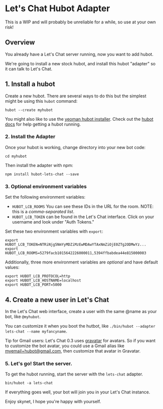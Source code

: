 # Let's Chat Hubot Adapter

This is a WIP and will probably be unreliable for a while, so use at your own risk!

## Overview

You already have a Let's Chat server running, now you want to add hubot.

We're going to install a new stock hubot, and install this hubot "adapter" so it can talk to Let's Chat.

## 1. Install a hubot

Create a new hubot. There are several ways to do this but the simplest might be using this `hubot` command:

```
hubot --create myhubot
```

You might also like to use the [yeoman hubot installer](https://github.com/github/generator-hubot). Check out the [hubot docs](https://hubot.github.com/docs/) for help getting a hubot running.

### 2. Install the Adapter

Once your hubot is working, change directory into your new bot code:

`cd myhubot`

Then install the adapter with npm:

`npm install hubot-lets-chat --save`

### 3. Optional environment variables

Set the following environment variables:

- `HUBOT_LCB_ROOMS` You can see these IDs in the URL for the room. NOTE: this is a _comma-separated list_. 
- `HUBOT_LCB_TOKEN` can be found in the Let's Chat interface. Click on your username and look under "Auth Tokens."

Set these two environment variables with `export`:

```
export HUBOT_LCB_TOKEN=NTRiNjg5NmYyMDZiMzEwMDAwYTAxNmZiOjE0ZTg2ODMwYz...
export HUBOT_LCB_ROOMS=5279facb1015642226000011,5394ffbabdea44e815000003
```

Additionally, three more environment variables are *optional* and have default values:

```
export HUBOT_LCB_PROTOCOL=http
export HUBOT_LCB_HOSTNAME=localhost
export HUBOT_LCB_PORT=5000
```

## 4. Create a new user in Let's Chat

In the Let's Chat web interface, create a user with the same @name as your bot, like `@myhubot`.

You can customize it when you boot the hutbot, like `./bin/hubot --adapter lets-chat --name myfancyname`.

Tip for Gmail users: Let's Chat 0.3 uses [gravatar]("http://gravatar.com") for avatars. So if you want to customize the bot avatar, you could use a Gmail alias like myemail+hubot@gmail.com, then customize that avatar in Gravatar.

### 5. Let's go! Start the server.

To get the hubot running, start the server with the `lets-chat` adapter. 

```
bin/hubot -a lets-chat
```

If everything goes well, your bot will join you in your Let's Chat instance.

Enjoy skynet, I hope you're happy with yourself.
